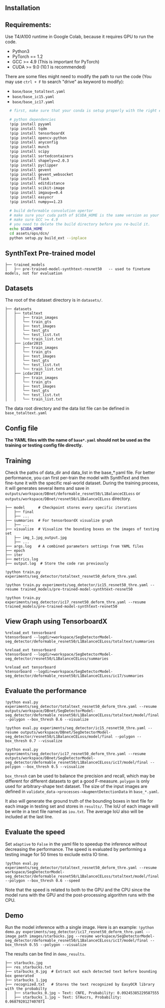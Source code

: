 ## Installation

## Requirements:
Use T4/A100 runtime in Google Colab, because it requires GPU to run the code.
- Python3
- PyTorch == 1.2 
- GCC >= 4.9 (This is important for PyTorch)
- CUDA >= 9.0 (10.1 is recommended)

There are some files might need to modify the path to run the code (You may use `ctrl + F` to search "drive" as keyword to modify):
* `base/base_totaltext.yaml`
* `base/base_ic15.yaml`
* `base/base_ic17.yaml`

```bash
  # first, make sure that your conda is setup properly with the right environment

  # python dependencies
  !pip install pyyaml
  !pip install tqdm
  !pip install tensorboardX
  !pip install opencv-python
  !pip install anyconfig
  !pip install munch
  !pip install scipy
  !pip install sortedcontainers
  !pip install shapely==2.0.3
  !pip install pyclipper
  !pip install gevent
  !pip install gevent_websocket
  !pip install flask
  !pip install editdistance
  !pip install scikit-image
  !pip install imgaug==0.4
  !pip install easyocr
  !pip install numpy==1.23

  # build deformable convolution opertor
  # make sure your cuda path of $CUDA_HOME is the same version as your cuda in PyTorch
  # make sure GCC >= 4.9
  # you need to delete the build directory before you re-build it.
  echo $CUDA_HOME
  cd assets/ops/dcn/
  python setup.py build_ext --inplace
```

## SynthText Pre-trained model
```
├── trained_models
│   ├── pre-trained-model-synthtext-resnet50   -- used to finetune models, not for evaluation
```

## Datasets
The root of the dataset directory is in ```datasets/```.
```
├── datasets
│   ├── totaltext
│   │   ├── train_images
│   │   └── train_gts
│   │   ├── test_images
│   │   └── test_gts
│   │   └── test_list.txt
│   │   └── train_list.txt
│   ├── icdar2015
│   │   ├── train_images
│   │   └── train_gts
│   │   ├── test_images
│   │   └── test_gts
│   │   └── test_list.txt
│   │   └── train_list.txt
│   ├── icdar2017
│   │   ├── train_images
│   │   └── train_gts
│   │   ├── test_images
│   │   └── test_gts
│   │   └── test_list.txt
│   │   └── train_list.txt
```
The data root directory and the data list file can be defined in ```base_totaltext.yaml```

## Config file
**The YAML files with the name of ```base*.yaml``` should not be used as the training or testing config file directly.**

## Training
Check the paths of data_dir and data_list in the base_*.yaml file. For better performance, you can first per-train the model with SynthText and then fine-tune it with the specific real-world dataset.
During the training process, it will generates several items and save in ```outputs/workspace/DBnet/deformable_resnet50/L1BalanceCELoss``` or ```outputs/workspace/DBnet/resnet50/L1BalanceCELoss``` directory.
```
├── model      # Checkpoint stores every specific iterations
│   ├── final
│   ├── ...
├── summaries  # For tensorboardX visualize graph
│   ├── ...
├── visualize  # Visualize the bounding boxes on the images of testing set
│   ├── img_1.jpg_output.jpg
│   ├── ...
├── args.log   # A combined parameters settings from YAML files
├── epoch
├── iter
├── metrics.log
├── output.log  # Store the code ran previously
```

```
!python train.py experiments/seg_detector/totaltext_resnet50_deform_thre.yaml

!python train.py experiments/seg_detector/ic15_resnet50_thre.yaml --resume trained_models/pre-trained-model-synthtext-resnet50

!python train.py experiments/seg_detector/ic17_resnet50_deform_thre.yaml --resume trained_models/pre-trained-model-synthtext-resnet50
```

## View Graph using TensorboardX
```
%reload_ext tensorboard
%tensorboard --logdir=workspace/SegDetectorModel-seg_detector/deformable_resnet50/L1BalanceCELoss/totaltext/summaries

%reload_ext tensorboard
%tensorboard --logdir=workspace/SegDetectorModel-seg_detector/resnet50/L1BalanceCELoss/summaries

%reload_ext tensorboard
%tensorboard --logdir=workspace/SegDetectorModel-seg_detector/deformable_resnet50/L1BalanceCELoss/ic17/summaries
```

## Evaluate the performance
```
!python eval.py experiments/seg_detector/totaltext_resnet50_deform_thre.yaml --resume outputs/workspace/DBnet/SegDetectorModel-seg_detector/deformable_resnet50/L1BalanceCELoss/totaltext/model/final --polygon --box_thresh 0.6 --visualize

!python eval.py experiments/seg_detector/ic15_resnet50_thre.yaml --resume outputs/workspace/DBnet/SegDetectorModel-seg_detector/resnet50/L1BalanceCELoss/model/final --polygon --box_thresh 0.7 --visualize

!python eval.py experiments/seg_detector/ic17_resnet50_deform_thre.yaml --resume outputs/workspace/DBnet/SegDetectorModel-seg_detector/deformable_resnet50/L1BalanceCELoss/ic17/model/final --polygon --box_thresh 0.5 --visualize
```

```box_thresh``` can be used to balance the precision and recall, which may be different for different datasets to get a good F-measure. ```polygon``` is only used for arbitrary-shape text dataset. The size of the input images are defined in ```validate_data->processes->AugmentDetectionData``` in ```base_*.yaml```.

It also will generate the ground truth of the bounding boxes in text file for each image in testing set and stores in ```results/```.
The IoU of each image will be write in a text file named as ```iou.txt```. The average IoU also will be included at the last line.

## Evaluate the speed 
Set ```adaptive``` to ```False``` in the yaml file to speedup the inference without decreasing the performance. The speed is evaluated by performing a testing image for 50 times to exclude extra IO time.

```!python eval.py experiments/seg_detector/totaltext_resnet50_deform_thre.yaml --resume workspace/SegDetectorModel-seg_detector/deformable_resnet50/L1BalanceCELoss/totaltext/model/final --polygon --box_thresh 0.6 --speed```

Note that the speed is related to both to the GPU and the CPU since the model runs with the GPU and the post-processing algorithm runs with the CPU.

## Demo
Run the model inference with a single image. Here is an example:
```!python demo.py experiments/seg_detector/ic17_resnet50_deform_thre.yaml --image_path images/starbucks.jpg --resume workspace/SegDetectorModel-seg_detector/deformable_resnet50/L1BalanceCELoss/ic17/model/final --box_thresh 0.55 --polygon --visualize```

The results can be find in `demo_results`.
```
├── starbucks.jpg
├── res_starbucks.txt
├── starbucks_0.jpg  # Extract out each detected text before bounding box generated
├── starbucks_1.jpg
├── recognized.txt   # Stores the text recognized by EasyOCR library with the probabilty
│   ├── starbucks_0.jpg ~ Text: CNFE, Probability: 0.09245385229587555
│   ├── starbucks_1.jpg ~ Text: STAucrs, Probability: 0.0687920127407071
```
